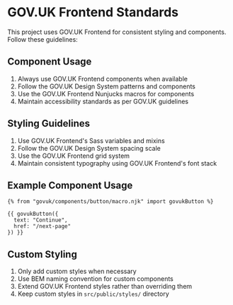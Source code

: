# GOV.UK Frontend Standards

This project uses GOV.UK Frontend for consistent styling and components. Follow these guidelines:

## Component Usage

1. Always use GOV.UK Frontend components when available
2. Follow the GOV.UK Design System patterns and components
3. Use the GOV.UK Frontend Nunjucks macros for components
4. Maintain accessibility standards as per GOV.UK guidelines

## Styling Guidelines

1. Use GOV.UK Frontend's Sass variables and mixins
2. Follow the GOV.UK Design System spacing scale
3. Use the GOV.UK Frontend grid system
4. Maintain consistent typography using GOV.UK Frontend's font stack

## Example Component Usage

```njk
{% from "govuk/components/button/macro.njk" import govukButton %}

{{ govukButton({
  text: "Continue",
  href: "/next-page"
}) }}
```

## Custom Styling

1. Only add custom styles when necessary
2. Use BEM naming convention for custom components
3. Extend GOV.UK Frontend styles rather than overriding them
4. Keep custom styles in `src/public/styles/` directory
